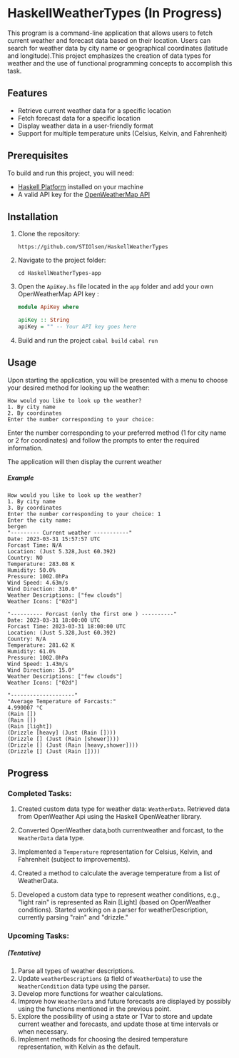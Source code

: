 # HaskellWeatherTypes (In Progress)

This program is a command-line application that allows users to fetch current weather and forecast data based on their location. Users can search for weather data by city name or geographical coordinates (latitude and longitude).This project emphasizes the creation of data types for weather and the use of functional programming concepts to accomplish this task.

## Features

- Retrieve current weather data for a specific location
- Fetch forecast data for a specific location
- Display weather data in a user-friendly format
- Support for multiple temperature units (Celsius, Kelvin, and Fahrenheit)

## Prerequisites

To build and run this project, you will need:

- [Haskell Platform](https://www.haskell.org/platform/) installed on your machine
- A valid API key for the [OpenWeatherMap API](https://openweathermap.org/api)

## Installation

1. Clone the repository:

   `https://github.com/STIOlsen/HaskellWeatherTypes `

2. Navigate to the project folder:

   `cd HaskellWeatherTypes-app`

3. Open the `ApiKey.hs` file located in the `app` folder and add your own OpenWeatherMap API key :

   ```haskell
   module ApiKey where

   apiKey :: String
   apiKey = "" -- Your API key goes here
   ```

4. Build and run the project
   `cabal build`
   `cabal run`

## Usage

Upon starting the application, you will be presented with a menu to choose your desired method for looking up the weather:

```
How would you like to look up the weather?
1. By city name
2. By coordinates
Enter the number corresponding to your choice:
```

Enter the number corresponding to your preferred method (1 for city name or 2 for coordinates) and follow the prompts to enter the required information.

The application will then display the current weather

##### Example

```haksell
How would you like to look up the weather?
1. By city name
3. By coordinates
Enter the number corresponding to your choice: 1
Enter the city name:
bergen
"--------- Current weather -----------"
Date: 2023-03-31 15:57:57 UTC
Forcast Time: N/A
Location: (Just 5.328,Just 60.392)
Country: NO
Temperature: 283.08 K
Humidity: 50.0%
Pressure: 1002.0hPa
Wind Speed: 4.63m/s
Wind Direction: 310.0°
Weather Descriptions: ["few clouds"]
Weather Icons: ["02d"]

"---------- Forcast (only the first one ) ----------"
Date: 2023-03-31 18:00:00 UTC
Forcast Time: 2023-03-31 18:00:00 UTC
Location: (Just 5.328,Just 60.392)
Country: N/A
Temperature: 281.62 K
Humidity: 61.0%
Pressure: 1002.0hPa
Wind Speed: 1.43m/s
Wind Direction: 15.0°
Weather Descriptions: ["few clouds"]
Weather Icons: ["02d"]

"--------------------"
"Average Temperature of Forcasts:"
4.990007 °C
(Rain [])
(Rain [])
(Rain [light])
(Drizzle [heavy] (Just (Rain [])))
(Drizzle [] (Just (Rain [shower])))
(Drizzle [] (Just (Rain [heavy,shower])))
(Drizzle [] (Just (Rain [])))
```

## Progress

### Completed Tasks:

1. Created custom data type for weather data: `WeatherData`.
   Retrieved data from OpenWeather Api using the Haskell OpenWeather library.

2. Converted OpenWeather data,both currentweather and forcast, to the `WeatherData` data type.
3. Implemented a `Temperature` representation for Celsius, Kelvin, and Fahrenheit (subject to improvements).
4. Created a method to calculate the average temperature from a list of WeatherData.
5. Developed a custom data type to represent weather conditions, e.g., "light rain" is represented as Rain [Light] (based on OpenWeather conditions).
   Started working on a parser for weatherDescription, currently parsing "rain" and "drizzle."

### Upcoming Tasks:

##### (Tentative)

1. Parse all types of weather descriptions.
2. Update `weatherDescriptions` (a field of `WeatherData`) to use the `WeatherCondition` data type using the parser.
3. Develop more functions for weather calculations.
4. Improve how `WeatherData` and future forecasts are displayed by possibly using the functions mentioned in the previous point.
5. Explore the possibility of using a state or TVar to store and update current weather and forecasts, and update those at time intervals or when necessary.
6. Implement methods for choosing the desired temperature representation, with Kelvin as the default.
